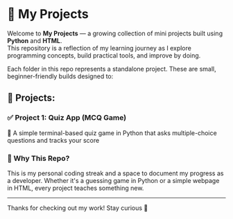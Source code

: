# 🚀 My Projects

Welcome to **My Projects** — a growing collection of mini projects built using **Python** and **HTML**.  
This repository is a reflection of my learning journey as I explore programming concepts, build practical tools, and improve by doing.

Each folder in this repo represents a standalone project. These are small, beginner-friendly builds designed to:


## 📅 Projects:

### ✅ Project 1: Quiz App (MCQ Game)
🎯 A simple terminal-based quiz game in Python that asks multiple-choice questions and tracks your score



### 🧠 Why This Repo?
This is my personal coding streak and a space to document my progress as a developer. Whether it's a guessing game in Python or a simple webpage in HTML, every project teaches something new.

---

Thanks for checking out my work! Stay curious 🌱
